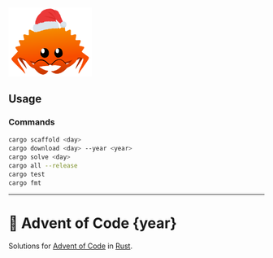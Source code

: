 <img src="./.assets/christmas_ferris.png" width="164">

## Usage

### Commands

```sh
cargo scaffold <day>
cargo download <day> --year <year>
cargo solve <day>
cargo all --release
cargo test
cargo fmt
```

---

# 🎄 Advent of Code {year}

Solutions for [Advent of Code](https://adventofcode.com/) in [Rust](https://www.rust-lang.org/).

<!--- advent_readme_stars table --->